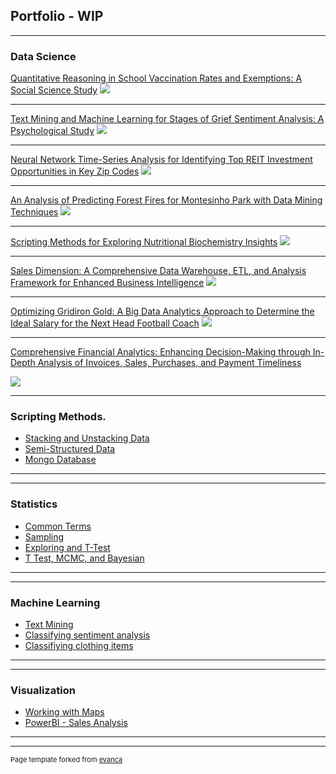 ## Portfolio - WIP

---

### Data Science

[Quantitative Reasoning in School Vaccination Rates and Exemptions: A Social Science Study](/projects/Vaccination_Rate_and_Exemptions/Vaccination_Rate_and_Exemptions_in_Schools.md)
<img src="/projects/Vaccination_Rate_and_Exemptions/images/School_Vaccination_Rate_and_Exemptions_merged_image.jpg?raw=true"/>

---

[Text Mining and Machine Learning for Stages of Grief Sentiment Analysis: A Psychological Study](http://example.com/)
<img src="/projects/Stages_of_Grief_Sentiment_Analysis/images/text_mining_merged_image_2.jpg?raw=true"/>

---

[Neural Network Time-Series Analysis for Identifying Top REIT Investment Opportunities in Key Zip Codes](http://example.com/)
<img src="/projects/REIT_Time_Series/images/timeseries_merged_image.jpg?raw=true"/>

---

[An Analysis of Predicting Forest Fires for Montesinho Park with Data Mining Techniques](/projects/Predicting_Forest_Fires/pdf/Predicting_Forest_Fire.pdf)
<img src="/projects/Predicting_Forest_Fires/images/forest_fire_merged_image.jpg?raw=true"/>


---
[Scripting Methods for Exploring Nutritional Biochemistry Insights](/pdf/sample_presentation.pdf)
<img src="/projects/Scripting_For_Nutritioinal_Biochemistry/images/bio_chem_merged_image.jpg?raw=true"/>

---

[Sales Dimension: A Comprehensive Data Warehouse, ETL, and Analysis Framework for Enhanced Business Intelligence](/pdf/sample_presentation.pdf)
<img src="/projects/Sales_Dimension_Data_Warehouse/images/data_warehouse_merged_image.jpg?raw=true"/>

---

[Optimizing Gridiron Gold: A Big Data Analytics Approach to Determine the Ideal Salary for the Next Head Football Coach](http://example.com/)
<img src="/projects/Predicting_Ideal_Salary/images/salary_merged_image.jpg?raw=true"/>

---

[Comprehensive Financial Analytics: Enhancing Decision-Making through In-Depth Analysis of Invoices, Sales, Purchases, and Payment Timeliness](http://example.com/)

<img src="/projects/Financial_Analytics_transactions/images/acc_merged_image.jpg?raw=true"/>

---
### Scripting Methods.

- [Stacking and Unstacking Data](/Scripting_Methods/html/Data_Stacking_and_Unstacking.html)
- [Semi-Structured Data](http://example.com/)
- [Mongo Database](http://example.com/)

---

---
### Statistics

- [Common Terms](http://example.com/)
- [Sampling](http://example.com/)
- [Exploring and T-Test](http://example.com/)
- [T Test, MCMC, and Bayesian ](http://example.com/)


---

---
### Machine Learning
- [Text Mining](http://example.com/)
- [Classifying sentiment analysis](http://example.com/)
- [Classifiying clothing items](http://example.com/)
---



---
### Visualization
- [Working with Maps](http://example.com/)
- [PowerBI - Sales Analysis](http://example.com/)

---


---
<p style="font-size:11px">Page template forked from <a href="https://github.com/evanca/quick-portfolio">evanca</a></p>
<!-- Remove above link if you don't want to attibute -->
